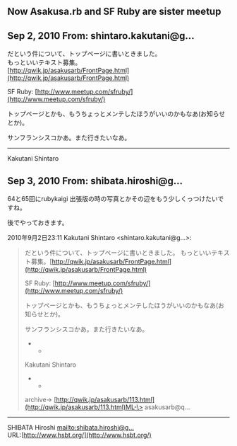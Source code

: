 ## Now Asakusa.rb and SF Ruby are sister meetup

## Sep 2, 2010 From: shintaro.kakutani@g...

だという件について、トップページに書いときました。  
もっといいテキスト募集。  
[http://qwik.jp/asakusarb/FrontPage.html](http://qwik.jp/asakusarb/FrontPage.html)

SF Ruby: [http://www.meetup.com/sfruby/](http://www.meetup.com/sfruby/)

トップページとかも、もうちょっとメンテしたほうがいいのかもなあ(お知らせとか)。

サンフランシスコかあ。また行きたいなあ。

* * *

Kakutani Shintaro

## Sep 3, 2010 From: shibata.hiroshi@g...

64と65回にrubykaigi 出張版の時の写真とかその辺をもう少しくっつけたいですね。

後でやっておきます。

2010年9月2日23:11 Kakutani Shintaro \<shintaro.kakutani@g...\>:

> だという件について、トップページに書いときました。 もっといいテキスト募集。[http://qwik.jp/asakusarb/FrontPage.html](http://qwik.jp/asakusarb/FrontPage.html)
> 
> SF Ruby: [http://www.meetup.com/sfruby/](http://www.meetup.com/sfruby/)
> 
> トップページとかも、もうちょっとメンテしたほうがいいのかもなあ(お知らせとか)。
> 
> サンフランシスコかあ。また行きたいなあ。
> 
> - -
> 
> Kakutani Shintaro
> 
> - -
> 
> archive-\> [http://qwik.jp/asakusarb/113.html](http://qwik.jp/asakusarb/113.html)ML-\> asakusarb@q...
* * *

SHIBATA Hiroshi [mailto:shibata.hiroshi@g...](mailto:shibata.hiroshi@g...)  
URL:[http://www.hsbt.org/](http://www.hsbt.org/)

